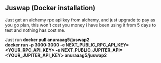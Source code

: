 ## Juswap (Docker installation)

Just get an alchemy rpc api key from alchemy, and just upgrade to pay as you go plan, this won't cost you money i have been using it from 5 days to test and nothing has cost me.

Just run
**docker pull anuraaag5/juswap2** <br>
**docker run -p 3000:3000 -e NEXT_PUBLIC_RPC_API_KEY=<YOUR_RPC_API_KEY> -e NEXT_PUBLIC_JUPITER_API=<YOUR_JUPITER_API_KEY> anuraaag5/juswap2**


